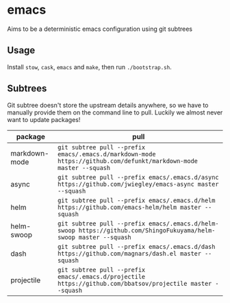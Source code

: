 # emacs
Aims to be a deterministic emacs configuration using git subtrees

## Usage

Install `stow`, `cask`, `emacs` and `make`, then run `./bootstrap.sh`.

## Subtrees

Git subtree doesn't store the upstream details anywhere, so we have to
manually provide them on the command line to pull. Luckily we almost
never want to update packages!

| package | pull |
| --- | --- |
| markdown-mode | `git subtree pull --prefix emacs/.emacs.d/markdown-mode https://github.com/defunkt/markdown-mode master --squash` |
| async | `git subtree pull --prefix emacs/.emacs.d/async https://github.com/jwiegley/emacs-async master --squash` |
| helm | `git subtree pull --prefix emacs/.emacs.d/helm https://github.com/emacs-helm/helm master --squash` |
| helm-swoop | `git subtree pull --prefix emacs/.emacs.d/helm-swoop https://github.com/ShingoFukuyama/helm-swoop master --squash` |
| dash | `git subtree pull --prefix emacs/.emacs.d/dash https://github.com/magnars/dash.el master --squash` |
| projectile | `git subtree pull --prefix emacs/.emacs.d/projectile https://github.com/bbatsov/projectile master --squash` |

